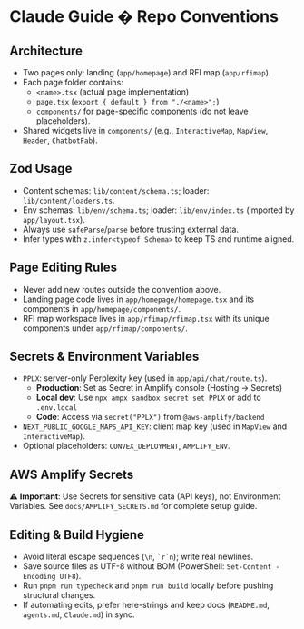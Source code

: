 # Claude Guide � Repo Conventions

## Architecture
- Two pages only: landing (`app/homepage`) and RFI map (`app/rfimap`).
- Each page folder contains:
  - `<name>.tsx` (actual page implementation)
  - `page.tsx` (`export { default } from "./<name>";`)
  - `components/` for page-specific components (do not leave placeholders).
- Shared widgets live in `components/` (e.g., `InteractiveMap`, `MapView`, `Header`, `ChatbotFab`).

## Zod Usage
- Content schemas: `lib/content/schema.ts`; loader: `lib/content/loaders.ts`.
- Env schemas: `lib/env/schema.ts`; loader: `lib/env/index.ts` (imported by `app/layout.tsx`).
- Always use `safeParse`/`parse` before trusting external data.
- Infer types with `z.infer<typeof Schema>` to keep TS and runtime aligned.

## Page Editing Rules
- Never add new routes outside the convention above.
- Landing page code lives in `app/homepage/homepage.tsx` and its components in `app/homepage/components/`.
- RFI map workspace lives in `app/rfimap/rfimap.tsx` with its unique components under `app/rfimap/components/`.

## Secrets & Environment Variables
- `PPLX`: server-only Perplexity key (used in `app/api/chat/route.ts`).
  - **Production**: Set as Secret in Amplify console (Hosting → Secrets)
  - **Local dev**: Use `npx ampx sandbox secret set PPLX` or add to `.env.local`
  - **Code**: Access via `secret("PPLX")` from `@aws-amplify/backend`
- `NEXT_PUBLIC_GOOGLE_MAPS_API_KEY`: client map key (used in `MapView` and `InteractiveMap`).
- Optional placeholders: `CONVEX_DEPLOYMENT`, `AMPLIFY_ENV`.

## AWS Amplify Secrets
⚠️ **Important**: Use Secrets for sensitive data (API keys), not Environment Variables.
See `docs/AMPLIFY_SECRETS.md` for complete setup guide.

## Editing & Build Hygiene
- Avoid literal escape sequences (`\n`, `` `r`n ``); write real newlines.
- Save source files as UTF-8 without BOM (PowerShell: `Set-Content -Encoding UTF8`).
- Run `pnpm run typecheck` and `pnpm run build` locally before pushing structural changes.
- If automating edits, prefer here-strings and keep docs (`README.md`, `agents.md`, `Claude.md`) in sync.

